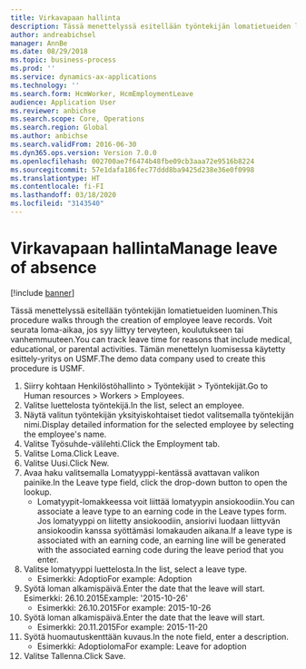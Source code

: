 ```yaml
---
title: Virkavapaan hallinta
description: Tässä menettelyssä esitellään työntekijän lomatietueiden luominen.
author: andreabichsel
manager: AnnBe
ms.date: 08/29/2018
ms.topic: business-process
ms.prod: ''
ms.service: dynamics-ax-applications
ms.technology: ''
ms.search.form: HcmWorker, HcmEmploymentLeave
audience: Application User
ms.reviewer: anbichse
ms.search.scope: Core, Operations
ms.search.region: Global
ms.author: anbichse
ms.search.validFrom: 2016-06-30
ms.dyn365.ops.version: Version 7.0.0
ms.openlocfilehash: 002700ae7f6474b48fbe09cb3aaa72e9516b8224
ms.sourcegitcommit: 57e1dafa186fec77ddd8ba9425d238e36e0f0998
ms.translationtype: HT
ms.contentlocale: fi-FI
ms.lasthandoff: 03/18/2020
ms.locfileid: "3143540"
---
```

# <a name="manage-leave-of-absence"></a><span data-ttu-id="dbdae-103">Virkavapaan hallinta</span><span class="sxs-lookup"><span data-stu-id="dbdae-103">Manage leave of absence</span></span>

[!include [banner](../../includes/banner.md)]

<span data-ttu-id="dbdae-104">Tässä menettelyssä esitellään työntekijän lomatietueiden luominen.</span><span class="sxs-lookup"><span data-stu-id="dbdae-104">This procedure walks through the creation of employee leave records.</span></span> <span data-ttu-id="dbdae-105">Voit seurata loma-aikaa, jos syy liittyy terveyteen, koulutukseen tai vanhemmuuteen.</span><span class="sxs-lookup"><span data-stu-id="dbdae-105">You can track leave time for reasons that include medical, educational, or parental activities.</span></span> <span data-ttu-id="dbdae-106">Tämän menettelyn luomisessa käytetty esittely-yritys on USMF.</span><span class="sxs-lookup"><span data-stu-id="dbdae-106">The demo data company used to create this procedure is USMF.</span></span>

1. <span data-ttu-id="dbdae-107">Siirry kohtaan Henkilöstöhallinto > Työntekijät > Työntekijät.</span><span class="sxs-lookup"><span data-stu-id="dbdae-107">Go to Human resources > Workers > Employees.</span></span>
2. <span data-ttu-id="dbdae-108">Valitse luettelosta työntekijä.</span><span class="sxs-lookup"><span data-stu-id="dbdae-108">In the list, select an employee.</span></span>
3. <span data-ttu-id="dbdae-109">Näytä valitun työntekijän yksityiskohtaiset tiedot valitsemalla työntekijän nimi.</span><span class="sxs-lookup"><span data-stu-id="dbdae-109">Display detailed information for the selected employee by selecting the employee's name.</span></span>
4. <span data-ttu-id="dbdae-110">Valitse Työsuhde-välilehti.</span><span class="sxs-lookup"><span data-stu-id="dbdae-110">Click the Employment tab.</span></span>
5. <span data-ttu-id="dbdae-111">Valitse Loma.</span><span class="sxs-lookup"><span data-stu-id="dbdae-111">Click Leave.</span></span>
6. <span data-ttu-id="dbdae-112">Valitse Uusi.</span><span class="sxs-lookup"><span data-stu-id="dbdae-112">Click New.</span></span>
7. <span data-ttu-id="dbdae-113">Avaa haku valitsemalla Lomatyyppi-kentässä avattavan valikon painike.</span><span class="sxs-lookup"><span data-stu-id="dbdae-113">In the Leave type field, click the drop-down button to open the lookup.</span></span>
    * <span data-ttu-id="dbdae-114">Lomatyypit-lomakkeessa voit liittää lomatyypin ansiokoodiin.</span><span class="sxs-lookup"><span data-stu-id="dbdae-114">You can associate a leave type to an earning code in the Leave types form.</span></span> <span data-ttu-id="dbdae-115">Jos lomatyyppi on liitetty ansiokoodiin, ansiorivi luodaan liittyvän ansiokoodin kanssa syöttämäsi lomakauden aikana.</span><span class="sxs-lookup"><span data-stu-id="dbdae-115">If a leave type is associated with an earning code, an earning line will be generated with the associated earning code during the leave period that you enter.</span></span>  
8. <span data-ttu-id="dbdae-116">Valitse lomatyyppi luettelosta.</span><span class="sxs-lookup"><span data-stu-id="dbdae-116">In the list, select a leave type.</span></span> 
    * <span data-ttu-id="dbdae-117">Esimerkki: Adoptio</span><span class="sxs-lookup"><span data-stu-id="dbdae-117">For example: Adoption</span></span>  
9. <span data-ttu-id="dbdae-118">Syötä loman alkamispäivä.</span><span class="sxs-lookup"><span data-stu-id="dbdae-118">Enter the date that the leave will start.</span></span> <span data-ttu-id="dbdae-119">Esimerkki: 26.10.2015</span><span class="sxs-lookup"><span data-stu-id="dbdae-119">Example: '2015-10-26'</span></span>
    * <span data-ttu-id="dbdae-120">Esimerkki: 26.10.2015</span><span class="sxs-lookup"><span data-stu-id="dbdae-120">For example:  2015-10-26</span></span>  
10. <span data-ttu-id="dbdae-121">Syötä loman alkamispäivä.</span><span class="sxs-lookup"><span data-stu-id="dbdae-121">Enter the date that the leave will start.</span></span> 
    * <span data-ttu-id="dbdae-122">Esimerkki: 20.11.2015</span><span class="sxs-lookup"><span data-stu-id="dbdae-122">For example:  2015-11-20</span></span>  
11. <span data-ttu-id="dbdae-123">Syötä huomautuskenttään kuvaus.</span><span class="sxs-lookup"><span data-stu-id="dbdae-123">In the note field, enter a description.</span></span>
    * <span data-ttu-id="dbdae-124">Esimerkki: Adoptioloma</span><span class="sxs-lookup"><span data-stu-id="dbdae-124">For example: Leave for adoption</span></span>  
12. <span data-ttu-id="dbdae-125">Valitse Tallenna.</span><span class="sxs-lookup"><span data-stu-id="dbdae-125">Click Save.</span></span>

